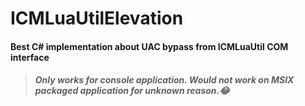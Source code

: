 # ICMLuaUtilElevation

#### Best C# implementation about UAC bypass from ICMLuaUtil COM interface

>##### Only works for console application. Would not work on MSIX packaged application for unknown reason.😂
